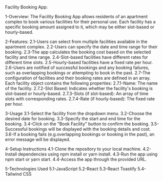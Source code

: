 Facility Booking App:

1-Overview:
The Facility Booking App allows residents of an apartment complex to book various facilities for their personal use. 
Each facility has a specific booking amount assigned to it, which may be either slot-based or hourly-based.

2-Features:
2.1-Users can select from multiple facilities available in the apartment complex.
2.2-Users can specify the date and time range for their booking.
2.3-The app calculates the booking cost based on the selected facility and time range.
2.4-Slot-based facilities have different rates for different time slots.
2.5-Hourly-based facilities have a fixed rate per hour.
2.6-Users are notified of successful bookings and any booking failures, such as overlapping bookings or attempting to book in the past.
2.7-The configuration of facilities and their booking rates are defined in an array. Each facility object contains the following properties:
            2.7.1-Name: The name of the facility.
            2.7.2-Slot Based: Indicates whether the facility's booking is slot-based or hourly-based.
            2.7.3-Slots (if slot-based): An array of time slots with corresponding rates.
            2.7.4-Rate (if hourly-based): The fixed rate per hour.


3-Usage
3.1-Select the facility from the dropdown menu.
3.2-Choose the desired date for booking.
3.3-Specify the start and end time for the booking.
3.4-Click on the "Book Facility" button to confirm the booking.
3.5-Successful bookings will be displayed with the booking details and cost.
3.6-If a booking fails (e.g.overlapping bookings or booking in the past), an error message will be displayed.


4-Setup Instructions
4.1-Clone the repository to your local machine.
4.2-Install dependencies using npm install or yarn install.
4.3-Run the app using npm start or yarn start.
4.4-Access the app through the provided URL.


5-Technologies Used
5.1-JavaScript
5.2-React
5.3-React Toastify
5.4-Tailwind CSS